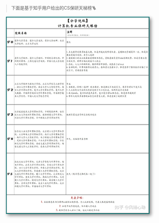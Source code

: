 > 下面是基于知乎用户给出的CS保研天梯榜🪜

  <center>
    <img src="figs/计算机专业保研院校知乎版.jpeg" style="width:90%;height:90%;box-shadow: 5px 5px 10px #888888;border-right:#007979 2px solid; border-top:#007979 2px solid; border-left:#007979 2px solid; border-bottom:#007979 2px solid;" />
  </center>